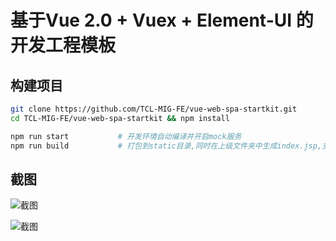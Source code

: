 # 基于Vue 2.0 + Vuex + Element-UI 的开发工程模板


## 构建项目

```bash
git clone https://github.com/TCL-MIG-FE/vue-web-spa-startkit.git
cd TCL-MIG-FE/vue-web-spa-startkit && npm install
```

```bash
npm run start           # 开发环境自动编译并开启mock服务
npm run build           # 打包到static目录,同时在上级文件夹中生成index.jsp,支持J2EE应用上下文
```

## 截图

![截图](screenshots/1.png)

![截图](screenshots/2.png)


